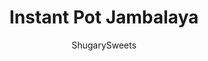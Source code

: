 ---
layout: ../../layouts/MarkdownPostLayout.astro
title: Instant Pot Jambalaya
author: ShugarySweets
pubDate: 2020-09-09
description: "Steaming hot Jambalaya is guaranteed to warm you up on a chilly evening. Filled with flavor and easy to make, everyone loves when Instant Pot Jambalaya is on the dinner menu!"
image_url: https://www.shugarysweets.com/wp-content/uploads/2020/09/instant-pot-jambalaya-6.jpg
tags: ["Main Dish","American"]
calories: 487
protein: 38
carbohydrates: 22
fats: 28
fiber: 2
ingredients: ["2 Tablespoons extra virgin olive oil, divided","12 ounces, fully cooked andouille sausage, cut into ¼-inch-thick coins","1 pound large (31/40 count) fresh or frozen raw shrimp, peeled and deveined (if using frozen, thaw, rinse, and pat dry)","1 medium yellow onion, chopped (about 1 ½ cups)","1 medium green bell pepper, cut into 1-inch pieces (about 1 cup)","1 medium red bell pepper, cut into 1-inch pieces (about 1 cup)","3 cloves garlic, minced (about 1 Tablespoon)","1 teaspoon kosher salt","1 teaspoon dried oregano","½ teaspoon dried thyme","¼ teaspoon cayenne pepper","1 large or 2 small bay leaves","1 (14.5-ounce) can low sodium chicken broth, divided","1 (14.5-ounce) can fire roasted diced tomatoes in their own juices","1 ¼ cups uncooked long grain brown rice","1 pound boneless, skinless, chicken thighs, trimmed of excess fat","6 dashes hot sauce, such as Tabasco, plus additional to taste","3 medium green onions, finely chopped (about ½ cup)","3 Tablespoons freshly squeezed lemon juice (from about 1 small lemon)"]
serves: 6
time: "1 hour"
prepTime: "20 minutes"
instructions: ["Add 1 Tablespoon of olive oil to the Instant Pot and select the SAUTE function.  When the oil is hot, add the andouille sausage and cook until browned.  Using a wooden spoon, turn the sausage slices until all sides are browned.  This will take about 6 minutes.  Remove the sausage to a plate and set aside.","Add another ½ Tablespoon of olive oil to the pot and add the shrimp.  Cook the shrimp about 3 minutes or until they are no longer translucent.  Remove them from the Instant Pot and add them to the plate with the sausage.","Add the last ½ Tablespoon of olive oil to the pot and add the chopped onion, green bell pepper and red bell pepper.  Cook and stir for about 5 minutes.  Add the garlic, salt, oregano, thyme, cayenne, and bay leaf.  Cook for about 30 seconds.  Turn the Instant Pot off.","Pour in about ½ cup of the chicken broth to deglaze the bottom of the pot.  Use the wooden spoon to scrape any food bits that may be stuck to the bottom of the pot.  This will prevent the burn notice from being alerted.  ","Pour in the remaining broth.  Add the diced tomatoes, but do not stir.  Rinse and drain the rice and add it to the pot.  Using the wooden spoon, gently distribute it in an even layer, and push it down in the liquid.  Add the chicken thighs on top.","Cover the Instant Pot and turn the valve to “sealing.”  Select “High Pressure” and manually set the time to 20 minutes.  After the cooking time is complete, let the pressure naturally release for 15 minutes.  Then do a quick pressure release, and open the lid.","Using a pair of tongs, break up or shred the chicken thighs into bite-sized pieces.  They will be very tender and this should be very easy to do.","Remove the bay leaf.  Stir in the hot sauce, green onions, lemon juices, sausage and shrimp.  Allow the mixture to sit until the sausage and shrimp have been heated through.  Add seasonings to taste.  Serve hot."]
nutrition: ["487 calories","22 grams carbohydrates","222 milligrams cholesterol","28 grams fat","2 grams fiber","38 grams protein","8 grams saturated fat","1497 milligrams sodium","9 grams sugar","0 grams trans fat","17 grams unsaturated fat"]
---